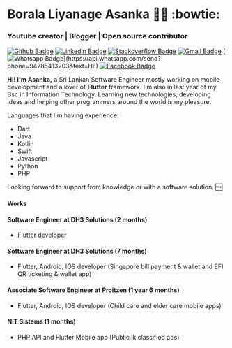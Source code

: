 # Borala Liyanage Asanka :man_technologist: :bowtie:
### Youtube creator | Blogger | Open source contributor

[![Github Badge](https://img.shields.io/badge/-Github-000?style=flat-square&logo=Github&logoColor=white&link=https://github.com/blasanka)](https://github.com/blasanka)
[![Linkedin Badge](https://img.shields.io/badge/-LinkedIn-blue?style=flat-square&logo=Linkedin&logoColor=white&link=https://www.linkedin.com/in/b-liyanage-asanka-b8892867/)](https://www.linkedin.com/in/b-liyanage-asanka-b8892867/)
[![Stackoverflow Badge](https://img.shields.io/badge/-Stackoverflow-1ca0f1?style=flat-square&labelColor=1ca0f1&logo=stackoverflow&logoColor=white&link=https://stackoverflow.com/users/3675035/blasanka)](https://stackoverflow.com/users/3675035/blasanka)
[![Gmail Badge](https://img.shields.io/badge/-Gmail-c14438?style=flat-square&logo=Gmail&logoColor=white&link=mailto:leoshakshared@gmail.com)](mailto:leoshakshared@gmail.com)
[![Whatsapp Badge](https://img.shields.io/badge/-Whatsapp-4CA143?style=flat-square&labelColor=4CA143&logo=whatsapp&logoColor=white&link=https://api.whatsapp.com/send?phone=94785413203&text=Hi!)](https://api.whatsapp.com/send?phone=94785413203&text=Hi!)
[![Facebook Badge](https://img.shields.io/badge/-Facebook-1ca0f1?style=flat-square&labelColor=1ca0f1&logo=facebook&logoColor=white&link=https://facebook.com/bliyanageasanka)](https://facebook.com/bliyanageasanka)

<strong> Hi! I'm Asanka,</strong> a Sri Lankan Software Engineer mostly working on mobile development and a lover of <strong>Flutter</strong> framework.
I'm also in last year of my Bsc in Information Technology. Learning new technologies, developing ideas and helping other programmers around the world is my pleasure.

Languages that I'm having experience:

- Dart
- Java
- Kotlin
- Swift
- Javascript
- Python
- PHP

Looking forward to support from knowledge or with a software solution. :free:

#### Works

#### Software Engineer at DH3 Solutions (2 months)
  - Flutter developer

#### Software Engineer at DH3 Solutions (7 months)
  - Flutter, Android, IOS developer (Singapore bill payment & wallet and EFI QR ticketing & wallet app)

#### Associate Software Engineer at Proitzen (1 year 6 months)
  - Flutter, Android, IOS developer (Child care and elder care mobile apps)

#### NIT Sistems (1 months)
  - PHP API and Flutter Mobile app (Public.lk classified ads)
